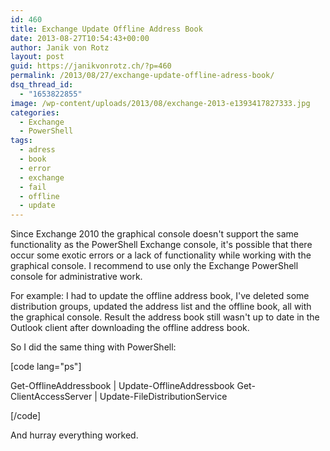 ```yaml
---
id: 460
title: Exchange Update Offline Address Book
date: 2013-08-27T10:54:43+00:00
author: Janik von Rotz
layout: post
guid: https://janikvonrotz.ch/?p=460
permalink: /2013/08/27/exchange-update-offline-adress-book/
dsq_thread_id:
  - "1653822855"
image: /wp-content/uploads/2013/08/exchange-2013-e1393417827333.jpg
categories:
  - Exchange
  - PowerShell
tags:
  - adress
  - book
  - error
  - exchange
  - fail
  - offline
  - update
---
```

Since Exchange 2010 the graphical console doesn't support the same functionality as the PowerShell Exchange console, it's possible that there occur some exotic errors or a lack of functionality while working with the graphical console. I recommend to use only the Exchange PowerShell console for administrative work.

For example: I had to update the offline address book, I've deleted some distribution groups, updated the address list and the offline book, all with the graphical console. Result the address book still wasn't up to date in the Outlook client after downloading the offline address book.

So I did the same thing with PowerShell:

[code lang="ps"]

Get-OfflineAddressbook | Update-OfflineAddressbook
Get-ClientAccessServer | Update-FileDistributionService

[/code]

And hurray everything worked.